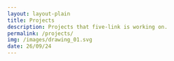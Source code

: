 ```yaml
---
layout: layout-plain
title: Projects
description: Projects that five-link is working on.
permalink: /projects/
img: /images/drawing_01.svg
date: 26/09/24
---
```




